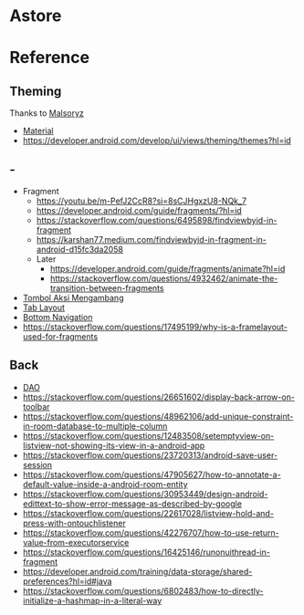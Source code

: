 # Astore

# Reference
## Theming
Thanks to [Malsoryz](https://github.com/Malsoryz/)
- [Material](https://m3.material.io/)
- https://developer.android.com/develop/ui/views/theming/themes?hl=id
## -
- Fragment
  - https://youtu.be/m-PefJ2CcR8?si=8sCJHgxzU8-NQk_7
  - https://developer.android.com/guide/fragments/?hl=id
  - https://stackoverflow.com/questions/6495898/findviewbyid-in-fragment
  - https://karshan77.medium.com/findviewbyid-in-fragment-in-android-d15fc3da2058
  - Later
    - https://developer.android.com/guide/fragments/animate?hl=id
    - https://stackoverflow.com/questions/4932462/animate-the-transition-between-fragments
- [Tombol Aksi Mengambang](https://developer.android.com/develop/ui/views/components/floating-action-button?hl=id)
- [Tab Layout](https://developer.android.com/reference/com/google/android/material/tabs/TabLayout)
- [Bottom Navigation](https://github.com/material-components/material-components-android/blob/master/docs/components/BottomNavigation.md)
- https://stackoverflow.com/questions/17495199/why-is-a-framelayout-used-for-fragments

## Back
- [DAO](https://developer.android.com/training/data-storage/room?hl=id#java)
- https://stackoverflow.com/questions/26651602/display-back-arrow-on-toolbar
- https://stackoverflow.com/questions/48962106/add-unique-constraint-in-room-database-to-multiple-column
- https://stackoverflow.com/questions/12483508/setemptyview-on-listview-not-showing-its-view-in-a-android-app
- https://stackoverflow.com/questions/23720313/android-save-user-session
- https://stackoverflow.com/questions/47905627/how-to-annotate-a-default-value-inside-a-android-room-entity
- https://stackoverflow.com/questions/30953449/design-android-edittext-to-show-error-message-as-described-by-google
- https://stackoverflow.com/questions/22617028/listview-hold-and-press-with-ontouchlistener
- https://stackoverflow.com/questions/42276707/how-to-use-return-value-from-executorservice
- https://stackoverflow.com/questions/16425146/runonuithread-in-fragment
- https://developer.android.com/training/data-storage/shared-preferences?hl=id#java
- https://stackoverflow.com/questions/6802483/how-to-directly-initialize-a-hashmap-in-a-literal-way